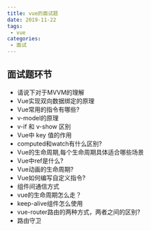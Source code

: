 ```yaml
---
title: vue的面试题
date: 2019-11-22
tags:
 - vue
categories:
 - 面试
---
```


## 面试题环节
- 请说下对于MVVM的理解
- Vue实现双向数据绑定的原理
- Vue常用的指令有哪些?
- v-model的原理
- v-if 和 v-show 区别
- Vue中 key 值的作用
- computed和watch有什么区别?
- Vue的生命周期,每个生命周期具体适合哪些场景
- Vue中ref是什么?
- Vue动画的生命周期?
- Vue如何编写自定义指令?
- 组件间通信方式
- vue的生命周期怎么走？
- keep-alive组件怎么使用
- vue-router路由的两种方式，两者之间的区别?
- 路由守卫